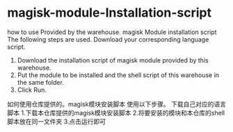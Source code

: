 # magisk-module-Installation-script
how to use Provided by the warehouse. magisk Module installation script
The following steps are used.
Download your corresponding language script.
1. Download the installation script of magisk module provided by this warehouse.
2. Put the module to be installed and the shell script of this warehouse in the same folder.
3. Click Run.

如何使用仓库提供的。magisk模块安装脚本 使用以下步骤。
下载自己对应的语言脚本
1.下载本仓库提供的magisk模块安装脚本
2.将要安装的模块和本仓库的shell脚本放在同一文件夹
3.点击运行即可
